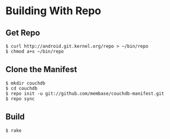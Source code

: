 # Building With Repo

## Get Repo

    $ curl http://android.git.kernel.org/repo > ~/bin/repo
    $ chmod a+x ~/bin/repo

## Clone the Manifest

    $ mkdir couchdb
    $ cd couchdb
    $ repo init -u git://github.com/membase/couchdb-manifest.git
    $ repo sync

## Build

    $ rake
